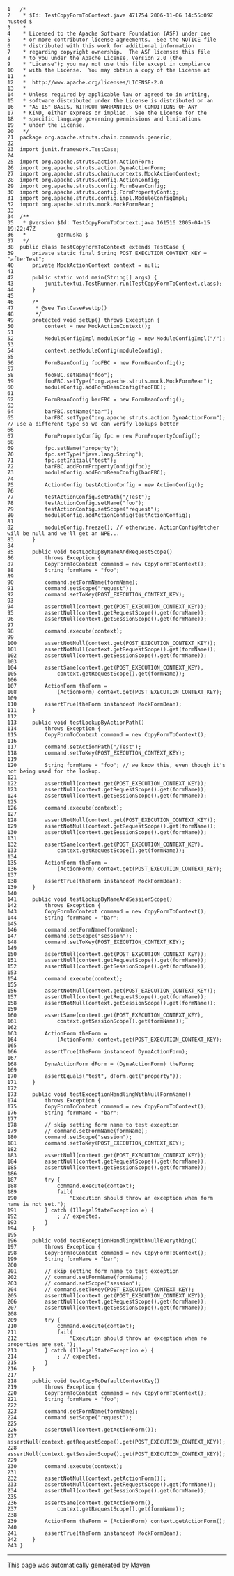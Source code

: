 
    1   /*
    2    * $Id: TestCopyFormToContext.java 471754 2006-11-06 14:55:09Z husted $
    3    *
    4    * Licensed to the Apache Software Foundation (ASF) under one
    5    * or more contributor license agreements.  See the NOTICE file
    6    * distributed with this work for additional information
    7    * regarding copyright ownership.  The ASF licenses this file
    8    * to you under the Apache License, Version 2.0 (the
    9    * "License"); you may not use this file except in compliance
    10   * with the License.  You may obtain a copy of the License at
    11   *
    12   *  http://www.apache.org/licenses/LICENSE-2.0
    13   *
    14   * Unless required by applicable law or agreed to in writing,
    15   * software distributed under the License is distributed on an
    16   * "AS IS" BASIS, WITHOUT WARRANTIES OR CONDITIONS OF ANY
    17   * KIND, either express or implied.  See the License for the
    18   * specific language governing permissions and limitations
    19   * under the License.
    20   */
    21  package org.apache.struts.chain.commands.generic;
    22  
    23  import junit.framework.TestCase;
    24  
    25  import org.apache.struts.action.ActionForm;
    26  import org.apache.struts.action.DynaActionForm;
    27  import org.apache.struts.chain.contexts.MockActionContext;
    28  import org.apache.struts.config.ActionConfig;
    29  import org.apache.struts.config.FormBeanConfig;
    30  import org.apache.struts.config.FormPropertyConfig;
    31  import org.apache.struts.config.impl.ModuleConfigImpl;
    32  import org.apache.struts.mock.MockFormBean;
    33  
    34  /**
    35   * @version $Id: TestCopyFormToContext.java 161516 2005-04-15 19:22:47Z
    36   *          germuska $
    37   */
    38  public class TestCopyFormToContext extends TestCase {
    39      private static final String POST_EXECUTION_CONTEXT_KEY = "afterTest";
    40      private MockActionContext context = null;
    41  
    42      public static void main(String[] args) {
    43          junit.textui.TestRunner.run(TestCopyFormToContext.class);
    44      }
    45  
    46      /*
    47       * @see TestCase#setUp()
    48       */
    49      protected void setUp() throws Exception {
    50          context = new MockActionContext();
    51  
    52          ModuleConfigImpl moduleConfig = new ModuleConfigImpl("/");
    53  
    54          context.setModuleConfig(moduleConfig);
    55  
    56          FormBeanConfig fooFBC = new FormBeanConfig();
    57  
    58          fooFBC.setName("foo");
    59          fooFBC.setType("org.apache.struts.mock.MockFormBean");
    60          moduleConfig.addFormBeanConfig(fooFBC);
    61  
    62          FormBeanConfig barFBC = new FormBeanConfig();
    63  
    64          barFBC.setName("bar");
    65          barFBC.setType("org.apache.struts.action.DynaActionForm"); // use a different type so we can verify lookups better
    66  
    67          FormPropertyConfig fpc = new FormPropertyConfig();
    68  
    69          fpc.setName("property");
    70          fpc.setType("java.lang.String");
    71          fpc.setInitial("test");
    72          barFBC.addFormPropertyConfig(fpc);
    73          moduleConfig.addFormBeanConfig(barFBC);
    74  
    75          ActionConfig testActionConfig = new ActionConfig();
    76  
    77          testActionConfig.setPath("/Test");
    78          testActionConfig.setName("foo");
    79          testActionConfig.setScope("request");
    80          moduleConfig.addActionConfig(testActionConfig);
    81  
    82          moduleConfig.freeze(); // otherwise, ActionConfigMatcher will be null and we'll get an NPE...
    83      }
    84  
    85      public void testLookupByNameAndRequestScope()
    86          throws Exception {
    87          CopyFormToContext command = new CopyFormToContext();
    88          String formName = "foo";
    89  
    90          command.setFormName(formName);
    91          command.setScope("request");
    92          command.setToKey(POST_EXECUTION_CONTEXT_KEY);
    93  
    94          assertNull(context.get(POST_EXECUTION_CONTEXT_KEY));
    95          assertNull(context.getRequestScope().get(formName));
    96          assertNull(context.getSessionScope().get(formName));
    97  
    98          command.execute(context);
    99  
    100         assertNotNull(context.get(POST_EXECUTION_CONTEXT_KEY));
    101         assertNotNull(context.getRequestScope().get(formName));
    102         assertNull(context.getSessionScope().get(formName));
    103 
    104         assertSame(context.get(POST_EXECUTION_CONTEXT_KEY),
    105             context.getRequestScope().get(formName));
    106 
    107         ActionForm theForm =
    108             (ActionForm) context.get(POST_EXECUTION_CONTEXT_KEY);
    109 
    110         assertTrue(theForm instanceof MockFormBean);
    111     }
    112 
    113     public void testLookupByActionPath()
    114         throws Exception {
    115         CopyFormToContext command = new CopyFormToContext();
    116 
    117         command.setActionPath("/Test");
    118         command.setToKey(POST_EXECUTION_CONTEXT_KEY);
    119 
    120         String formName = "foo"; // we know this, even though it's not being used for the lookup.
    121 
    122         assertNull(context.get(POST_EXECUTION_CONTEXT_KEY));
    123         assertNull(context.getRequestScope().get(formName));
    124         assertNull(context.getSessionScope().get(formName));
    125 
    126         command.execute(context);
    127 
    128         assertNotNull(context.get(POST_EXECUTION_CONTEXT_KEY));
    129         assertNotNull(context.getRequestScope().get(formName));
    130         assertNull(context.getSessionScope().get(formName));
    131 
    132         assertSame(context.get(POST_EXECUTION_CONTEXT_KEY),
    133             context.getRequestScope().get(formName));
    134 
    135         ActionForm theForm =
    136             (ActionForm) context.get(POST_EXECUTION_CONTEXT_KEY);
    137 
    138         assertTrue(theForm instanceof MockFormBean);
    139     }
    140 
    141     public void testLookupByNameAndSessionScope()
    142         throws Exception {
    143         CopyFormToContext command = new CopyFormToContext();
    144         String formName = "bar";
    145 
    146         command.setFormName(formName);
    147         command.setScope("session");
    148         command.setToKey(POST_EXECUTION_CONTEXT_KEY);
    149 
    150         assertNull(context.get(POST_EXECUTION_CONTEXT_KEY));
    151         assertNull(context.getRequestScope().get(formName));
    152         assertNull(context.getSessionScope().get(formName));
    153 
    154         command.execute(context);
    155 
    156         assertNotNull(context.get(POST_EXECUTION_CONTEXT_KEY));
    157         assertNull(context.getRequestScope().get(formName));
    158         assertNotNull(context.getSessionScope().get(formName));
    159 
    160         assertSame(context.get(POST_EXECUTION_CONTEXT_KEY),
    161             context.getSessionScope().get(formName));
    162 
    163         ActionForm theForm =
    164             (ActionForm) context.get(POST_EXECUTION_CONTEXT_KEY);
    165 
    166         assertTrue(theForm instanceof DynaActionForm);
    167 
    168         DynaActionForm dForm = (DynaActionForm) theForm;
    169 
    170         assertEquals("test", dForm.get("property"));
    171     }
    172 
    173     public void testExceptionHandlingWithNullFormName()
    174         throws Exception {
    175         CopyFormToContext command = new CopyFormToContext();
    176         String formName = "bar";
    177 
    178         // skip setting form name to test exception
    179         // command.setFormName(formName);
    180         command.setScope("session");
    181         command.setToKey(POST_EXECUTION_CONTEXT_KEY);
    182 
    183         assertNull(context.get(POST_EXECUTION_CONTEXT_KEY));
    184         assertNull(context.getRequestScope().get(formName));
    185         assertNull(context.getSessionScope().get(formName));
    186 
    187         try {
    188             command.execute(context);
    189             fail(
    190                 "Execution should throw an exception when form name is not set.");
    191         } catch (IllegalStateException e) {
    192             ; // expected.
    193         }
    194     }
    195 
    196     public void testExceptionHandlingWithNullEverything()
    197         throws Exception {
    198         CopyFormToContext command = new CopyFormToContext();
    199         String formName = "bar";
    200 
    201         // skip setting form name to test exception
    202         // command.setFormName(formName);
    203         // command.setScope("session");
    204         // command.setToKey(POST_EXECUTION_CONTEXT_KEY);
    205         assertNull(context.get(POST_EXECUTION_CONTEXT_KEY));
    206         assertNull(context.getRequestScope().get(formName));
    207         assertNull(context.getSessionScope().get(formName));
    208 
    209         try {
    210             command.execute(context);
    211             fail(
    212                 "Execution should throw an exception when no properties are set.");
    213         } catch (IllegalStateException e) {
    214             ; // expected.
    215         }
    216     }
    217 
    218     public void testCopyToDefaultContextKey()
    219         throws Exception {
    220         CopyFormToContext command = new CopyFormToContext();
    221         String formName = "foo";
    222 
    223         command.setFormName(formName);
    224         command.setScope("request");
    225 
    226         assertNull(context.getActionForm());
    227         assertNull(context.getRequestScope().get(POST_EXECUTION_CONTEXT_KEY));
    228         assertNull(context.getSessionScope().get(POST_EXECUTION_CONTEXT_KEY));
    229 
    230         command.execute(context);
    231 
    232         assertNotNull(context.getActionForm());
    233         assertNotNull(context.getRequestScope().get(formName));
    234         assertNull(context.getSessionScope().get(formName));
    235 
    236         assertSame(context.getActionForm(),
    237             context.getRequestScope().get(formName));
    238 
    239         ActionForm theForm = (ActionForm) context.getActionForm();
    240 
    241         assertTrue(theForm instanceof MockFormBean);
    242     }
    243 }

------------------------------------------------------------------------

This page was automatically generated by [Maven](http://maven.apache.org/)
